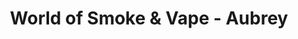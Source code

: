 ---
title: "World of Smoke & Vape - Aubrey"
url: /aubrey/world-of-smoke-and-vape-aubrey/
shop: tobacco
---